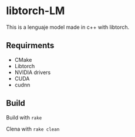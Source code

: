 # libtorch-LM

This is a lenguaje model made in c++ with libtorch.

## Requirments

- CMake
- Libtorch
- NVIDIA drivers
- CUDA
- cudnn

## Build

Build with `rake`

Clena with `rake clean`
